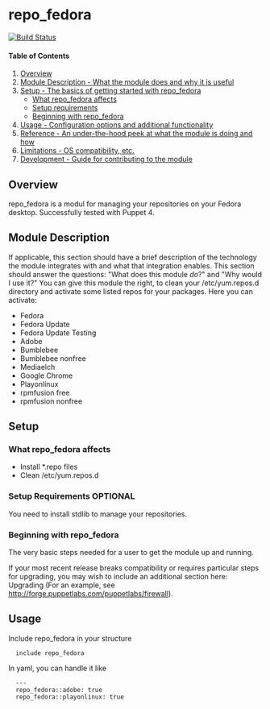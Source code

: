 # repo_fedora
[![Build Status](https://travis-ci.org/lbayerlein/repo_fedora.svg?branch=master)](https://travis-ci.org/lbayerlein/repo_fedora)

#### Table of Contents

1. [Overview](#overview)
2. [Module Description - What the module does and why it is useful](#module-description)
3. [Setup - The basics of getting started with repo_fedora](#setup)
    * [What repo_fedora affects](#what-repo_fedora-affects)
    * [Setup requirements](#setup-requirements)
    * [Beginning with repo_fedora](#beginning-with-repo_fedora)
4. [Usage - Configuration options and additional functionality](#usage)
5. [Reference - An under-the-hood peek at what the module is doing and how](#reference)
5. [Limitations - OS compatibility, etc.](#limitations)
6. [Development - Guide for contributing to the module](#development)

## Overview

repo_fedora is a modul for managing your repositories on your Fedora desktop. Successfully tested with Puppet 4.

## Module Description

If applicable, this section should have a brief description of the technology
the module integrates with and what that integration enables. This section
should answer the questions: "What does this module *do*?" and "Why would I use
it?"
You can give this module the right, to clean your /etc/yum.repos.d directory and activate some listed repos for your packages. Here you can activate:

* Fedora
* Fedora Update
* Fedora Update Testing
* Adobe
* Bumblebee
* Bumblebee nonfree
* Mediaelch
* Google Chrome
* Playonlinux
* rpmfusion free
* rpmfusion nonfree

## Setup

### What repo_fedora affects

* Install *.repo files
* Clean /etc/yum.repos.d

### Setup Requirements **OPTIONAL**

You need to install stdlib to manage your repositories.

### Beginning with repo_fedora

The very basic steps needed for a user to get the module up and running.

If your most recent release breaks compatibility or requires particular steps
for upgrading, you may wish to include an additional section here: Upgrading
(For an example, see http://forge.puppetlabs.com/puppetlabs/firewall).

## Usage

Include repo_fedora in your structure

```
  include repo_fedora
```

In yaml, you can handle it like
```
  ---
  repo_fedora::adobe: true
  repo_fedora::playonlinux: true
```
